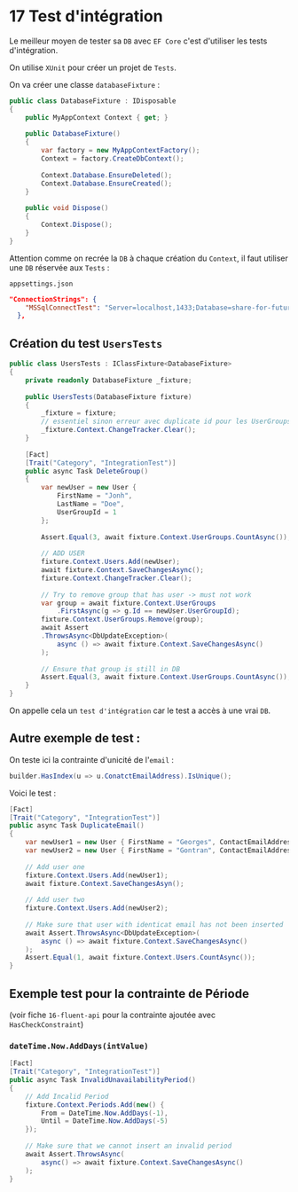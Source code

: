 # 17 Test d'intégration

Le meilleur moyen de tester sa `DB` avec `EF Core` c'est d'utiliser les tests d'intégration.

On utilise `XUnit` pour créer un projet de `Tests`.

On va créer une classe `databaseFixture` :

```cs
public class DatabaseFixture : IDisposable
{
    public MyAppContext Context { get; }
    
    public DatabaseFixture()
    {
        var factory = new MyAppContextFactory();
        Context = factory.CreateDbContext();
        
        Context.Database.EnsureDeleted();
        Context.Database.EnsureCreated();
    }
    
    public void Dispose()
    {
        Context.Dispose();
    }
}
```

Attention comme on recrée la `DB` à chaque création du `Context`, il faut utiliser une `DB` réservée aux `Tests` :

`appsettings.json`

```json
"ConnectionStrings": {
    "MSSqlConnectTest": "Server=localhost,1433;Database=share-for-futureTest;User=sa; Password=huk@r2Xmen99"
  },
```



## Création du test `UsersTests`

```cs
public class UsersTests : IClassFixture<DatabaseFixture>
{
    private readonly DatabaseFixture _fixture;
    
    public UsersTests(DatabaseFixture fixture)
    {
        _fixture = fixture;
        // essentiel sinon erreur avec duplicate id pour les UserGroups
        _fixture.Context.ChangeTracker.Clear();
    }
    
    [Fact]
    [Trait("Category", "IntegrationTest")]
    public async Task DeleteGroup()
    {
        var newUser = new User { 
            FirstName = "Jonh", 
            LastName = "Doe",
        	UserGroupId = 1
        };
        
        Assert.Equal(3, await fixture.Context.UserGroups.CountAsync());
        
        // ADD USER
        fixture.Context.Users.Add(newUser);
        await fixture.Context.SaveChangesAsync();
        fixture.Context.ChangeTracker.Clear();
        
        // Try to remove group that has user -> must not work
        var group = await fixture.Context.UserGroups
            .FirstAsync(g => g.Id == newUser.UserGroupId);
        fixture.Context.UserGroups.Remove(group);
        await Assert
        .ThrowsAsync<DbUpdateException>(
            async () => await fixture.Context.SaveChangesAsync()
        );
        
        // Ensure that group is still in DB
        Assert.Equal(3, await fixture.Context.UserGroups.CountAsync());
    }
}
```

On appelle cela un `test d'intégration` car le test a accès à une vrai `DB`.



## Autre exemple de test :

On teste ici la contrainte d'unicité de l'`email` : 

```cs
builder.HasIndex(u => u.ConatctEmailAddress).IsUnique();
```

Voici le test :

```cs
[Fact]
[Trait("Category", "IntegrationTest")]
public async Task DuplicateEmail()
{
	var newUser1 = new User { FirstName = "Georges", ContactEmailAddress = "go@gmail.com"};
    var newUser2 = new User { FirstName = "Gontran", ContactEmailAddress = "go@gmail.com"};
    
    // Add user one 
    fixture.Context.Users.Add(newUser1);
    await fixture.Context.SaveChangesAsyn();
    
    // Add user two
    fixture.Context.Users.Add(newUser2);
    
    // Make sure that user with identicat email has not been inserted
    await Assert.ThrowsAsync<DbUpdateException>(
    	async () => await fixture.Context.SaveChangesAsync()
    );
    Assert.Equal(1, await fixture.Context.Users.CountAsync());
}
```



## Exemple test pour la contrainte de Période

(voir fiche `16-fluent-api` pour la contrainte ajoutée avec `HasCheckConstraint`)

### `dateTime.Now.AddDays(intValue)`

```cs
[Fact]
[Trait("Category", "IntegrationTest")]
public async Task InvalidUnavailabilityPeriod()
{
    // Add Incalid Period
    fixture.Context.Periods.Add(new() {
        From = DateTime.Now.AddDays(-1),
        Until = DateTime.Now.AddDays(-5)
    });
    
    // Make sure that we cannot insert an invalid period
    await Assert.ThrowsAsync(
    	async() => await fixture.Context.SaveChangesAsync()
    );
}
```

